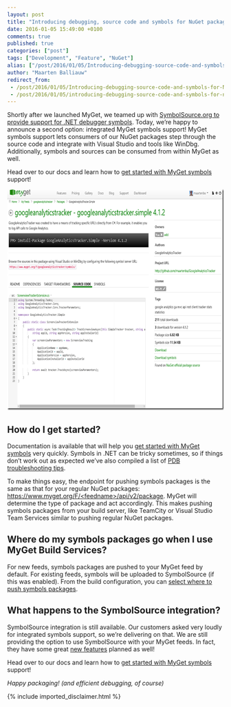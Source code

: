 ```yaml
---
layout: post
title: "Introducing debugging, source code and symbols for NuGet packages"
date: 2016-01-05 15:49:00 +0100
comments: true
published: true
categories: ["post"]
tags: ["Development", "Feature", "NuGet"]
alias: ["/post/2016/01/05/Introducing-debugging-source-code-and-symbols-for-NuGet-packages.aspx", "/post/2016/01/05/introducing-debugging-source-code-and-symbols-for-nuget-packages.aspx"]
author: "Maarten Balliauw"
redirect_from:
 - /post/2016/01/05/Introducing-debugging-source-code-and-symbols-for-NuGet-packages.aspx.html
 - /post/2016/01/05/introducing-debugging-source-code-and-symbols-for-nuget-packages.aspx.html
---
```


<p>Shortly after we launched MyGet, we teamed up with <a href="/post/2011/11/16/Publishing-symbol-packages-for-a-MyGet-feed.aspx">SymbolSource.org to provide support for .NET debugger symbols</a>. Today, we’re happy to announce a second option: integrated MyGet symbols support! MyGet symbols support lets consumers of our NuGet packages step through the source code and integrate with Visual Studio and tools like WinDbg. Additionally, symbols and sources can be consumed from within MyGet as well.</p> <p>Head over to our docs and learn how to <a href="http://docs.myget.org/docs/reference/symbols">get started with MyGet symbols</a> support!</p> <p align="center"><a href="/images/image_132.png"><img width="724" height="514" title="image" style="border: 0px currentColor; padding-top: 0px; padding-right: 0px; padding-left: 0px; display: inline; background-image: none;" alt="image" src="/images/image_thumb_130.png" border="0"></a></p> <h2>How do I get started?</h2> <p>Documentation is available that will help you <a href="http://docs.myget.org/docs/reference/symbols">get started with MyGet symbols</a> very quickly. Symbols in .NET can be tricky sometimes, so if things don’t work out as expected we’ve also compiled a list of <a href="http://docs.myget.org/docs/reference/symbols#Troubleshooting">PDB troubleshooting tips</a>.</p> <p>To make things easy, the endpoint for pushing symbols packages is the same as that for your regular NuGet packages: <a href="https://www.myget.org/F/<feedname>/api/v2/package">https://www.myget.org/F/&lt;feedname&gt;/api/v2/package</a>. MyGet will determine the type of package and act accordingly. This makes pushing symbols packages from your build server, like TeamCity or Visual Studio Team Services similar to pushing regular NuGet packages.</p> <h2>Where do my symbols packages go when I use MyGet Build Services?</h2> <p>For new feeds, symbols packages are pushed to your MyGet feed by default. For existing feeds, symbols will be uploaded to SymbolSource (if this was enabled). From the build configuration, you can <a href="http://docs.myget.org/docs/reference/build-services#Pushing_symbols">select where to push symbols packages</a>.</p> <h2>What happens to the SymbolSource integration?</h2> <p>SymbolSource integration is still available. Our customers asked very loudly for integrated symbols support, so we’re delivering on that. We are still providing the option to use SymbolSource with your MyGet feeds. In fact, they have some great <a href="http://tripleemcoder.com/2015/10/04/moving-to-the-new-symbolsource-engine/">new features</a> planned as well!</p> <p>Head over to our docs and learn how to <a href="http://docs.myget.org/docs/reference/symbols">get started with MyGet symbols</a> support!</p> <p><em>Happy packaging! (and efficient debugging, of course)</em></p>

{% include imported_disclaimer.html %}

